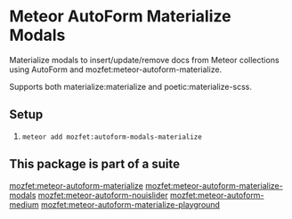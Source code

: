 Meteor AutoForm Materialize Modals
======================

Materialize modals to insert/update/remove docs from Meteor collections using AutoForm and mozfet:meteor-autoform-materialize.

Supports both materialize:materialize and poetic:materialize-scss.

## Setup ##

1. `meteor add mozfet:autoform-modals-materialize`

## This package is part of a suite
[mozfet:meteor-autoform-materialize](https://github.com/mozfet/meteor-autoform-materialize)
[mozfet:meteor-autoform-materialize-modals](https://github.com/mozfet/meteor-autoform-materialize-modals)
[mozfet:meteor-autoform-nouislider](https://github.com/mozfet/meteor-autoform-nouislider)
[mozfet:meteor-autoform-medium](https://github.com/mozfet/meteor-autoform-medium)
[mozfet:meteor-autoform-materialize-playground](https://github.com/mozfet/meteor-autoform-materialize-playground)
